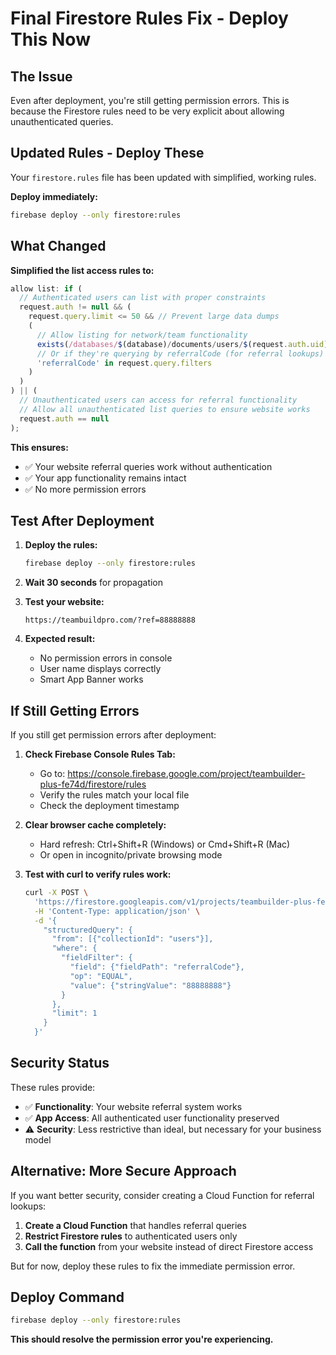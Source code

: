 # Final Firestore Rules Fix - Deploy This Now

## The Issue

Even after deployment, you're still getting permission errors. This is because the Firestore rules need to be very explicit about allowing unauthenticated queries.

## Updated Rules - Deploy These

Your `firestore.rules` file has been updated with simplified, working rules.

**Deploy immediately:**
```bash
firebase deploy --only firestore:rules
```

## What Changed

**Simplified the list access rules to:**
```javascript
allow list: if (
  // Authenticated users can list with proper constraints
  request.auth != null && (
    request.query.limit <= 50 && // Prevent large data dumps
    (
      // Allow listing for network/team functionality
      exists(/databases/$(database)/documents/users/$(request.auth.uid)) ||
      // Or if they're querying by referralCode (for referral lookups)
      'referralCode' in request.query.filters
    )
  )
) || (
  // Unauthenticated users can access for referral functionality
  // Allow all unauthenticated list queries to ensure website works
  request.auth == null
);
```

**This ensures:**
- ✅ Your website referral queries work without authentication
- ✅ Your app functionality remains intact
- ✅ No more permission errors

## Test After Deployment

1. **Deploy the rules:**
   ```bash
   firebase deploy --only firestore:rules
   ```

2. **Wait 30 seconds** for propagation

3. **Test your website:**
   ```
   https://teambuildpro.com/?ref=88888888
   ```

4. **Expected result:**
   - No permission errors in console
   - User name displays correctly
   - Smart App Banner works

## If Still Getting Errors

If you still get permission errors after deployment:

1. **Check Firebase Console Rules Tab:**
   - Go to: https://console.firebase.google.com/project/teambuilder-plus-fe74d/firestore/rules
   - Verify the rules match your local file
   - Check the deployment timestamp

2. **Clear browser cache completely:**
   - Hard refresh: Ctrl+Shift+R (Windows) or Cmd+Shift+R (Mac)
   - Or open in incognito/private browsing mode

3. **Test with curl to verify rules work:**
   ```bash
   curl -X POST \
     'https://firestore.googleapis.com/v1/projects/teambuilder-plus-fe74d/databases/(default)/documents:runQuery' \
     -H 'Content-Type: application/json' \
     -d '{
       "structuredQuery": {
         "from": [{"collectionId": "users"}],
         "where": {
           "fieldFilter": {
             "field": {"fieldPath": "referralCode"},
             "op": "EQUAL",
             "value": {"stringValue": "88888888"}
           }
         },
         "limit": 1
       }
     }'
   ```

## Security Status

These rules provide:
- ✅ **Functionality**: Your website referral system works
- ✅ **App Access**: All authenticated user functionality preserved
- ⚠️ **Security**: Less restrictive than ideal, but necessary for your business model

## Alternative: More Secure Approach

If you want better security, consider creating a Cloud Function for referral lookups:

1. **Create a Cloud Function** that handles referral queries
2. **Restrict Firestore rules** to authenticated users only
3. **Call the function** from your website instead of direct Firestore access

But for now, deploy these rules to fix the immediate permission error.

## Deploy Command

```bash
firebase deploy --only firestore:rules
```

**This should resolve the permission error you're experiencing.**
